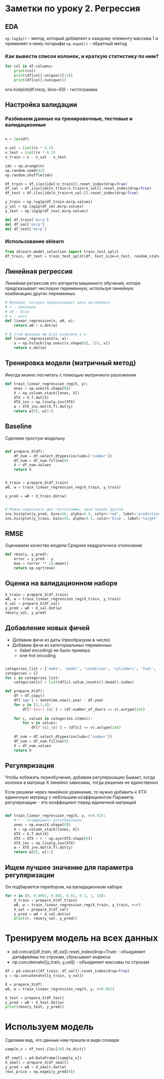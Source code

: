 # Заметки по уроку 2. Регрессия

## EDA

`np.log1p()` - метод, который добавляет к каждому элементу массива 1 и применяет к нему логарифм
`np.expm1()` - обратный метод

### Как вывести список колонок, и краткую статистику по ним?

```python
for col in df.columns:
    print(col)
    print(df[col].unique()[:5]) 
    print(df[col].nunique())
```

sns.histplot(df.msrp, bins=50) - гистограмма


## Настройка валидации

### Разбиваем данные на тренировочные, тестовые и валидационные

```python 

n = len(df)

n_val = (int)(n * 0.2)
n_test = (int)(n * 0.2)
n_train = n - n_val - n_test
```

```python
idx = np.arange(n)
np.random.seed(42)
np.random.shuffle(idx)

df_train = df.iloc[idx[:n_train]].reset_index(drop=True)
df_val = df.iloc[idx[n_train:n_train+n_val]].reset_index(drop=True)
df_test = df.iloc[idx[n_train+n_val:]].reset_index(drop=True)

y_train = np.log1p(df_train.msrp.values)
y_val = np.log1p(df_val.msrp.values)
y_test = np.log1p(df_test.msrp.values)

del df_train['msrp']
del df_val['msrp']
del df_test['msrp']
```

### Использование sklearn

```python
from sklearn.model_selection import train_test_split
df_train, df_test = train_test_split(df, test_size=n_test, random_state=42)
```

## Линейная регрессия
Линейная регрессия это алгоритм машинного обучения, которе предсказывает числовую переменную, используя линейную комбинацию других переменных.

```python
# Функция, которая предсказывает цену автомобиля
# x - признаки
# w0 - bias
# w - веса
def linear_regression(x, w0, w):
    return w0 + x.dot(w)

# В этой функции мы bias включили в w
def linear_regression2(x, w):
    x = np.hstack([np.ones((x.shape[0], 1)), x])
    return x.dot(w)
```

## Тренировка модели (матричный метод)

Иногда можно посчитать с помощью матричного разложения

```python
def train_linear_regression_reg(X, y):
    ones = np.ones(X.shape[0])
    X = np.column_stack([ones, X])
    XTX = X.T.dot(X)
    XTX_inv = np.linalg.inv(XTX)
    w = XTX_inv.dot(X.T).dot(y)
    return w[0], w[1:]
```

## Baseline

Сделаем простую модельку

```python

def prepare_X(df):
    df_num = df.select_dtypes(include=['number'])
    df_num = df_num.fillna(0)
    X = df_num.values
    return X


X_train = prepare_X(df_train)
w0, w = train_linear_regression_reg(X_train, y_train)

y_pred = w0 + X_train.dot(w)


# Можно нарисовать две гистограммы, одна поверх другой
sns.histplot(y_pred, bins=50, alpha=0.5, color='red', label='prediction')
sns.histplot(y_train, bins=50, alpha=0.5, color='blue', label='target')

```

## RMSE
Оцениваем качество модели
Среднее квадратичное отклонение

```python
def rmse(y, y_pred):
    error = y_pred - y
    mse = (error ** 2).mean()
    return np.sqrt(mse)
```

## Оценка на валидационном наборе

```python
X_train = prepare_X(df_train)
w0, w = train_linear_regression_reg(X_train, y_train)
X_val = prepare_X(df_val)
y_pred = w0 + X_val.dot(w)
rmse(y_val, y_pred)
```


## Добавление новых фичей

- Добавим фичи из даты (преобразуем в число)
- Добавим фичи из категориальных переменных 
  - (label encoding) не было примера
  - one-hot encoding


```python

categories_list = ['make', 'model', 'condition', 'cylinders', 'fuel', 'title_status', 'transmission', 'drive', 'size', 'type', 'paint_color']
categories = {}
for c in categories_list:
    categories[c] = list(df[c].value_counts().head().index)

def prepare_X(df):
    df = df.copy()
    df['age'] = datetime.now().year - df.year
    for v in [2,3,4]:
        df[f'doors_{v}'] = (df.number_of_doors == v).astype(int)
    
    for c, values in categories.items():
        for v in values:
            df[f'{c}_{v}'] = (df[c] == v).astype(int)
        
    df_num = df.select_dtypes(include=['number'])
    df_num = df_num.fillna(0)
    X = df_num.values
    return X
```

## Регуляризация

Чтобы избежать переобучения, добавим регуляризацию
Бывает, когда колонки в матрице X линейно зависимы, тогда решение не единственно

Если решаем через линейное уравнение, то нужно добавить к XTX единичную матрицу с небольшим коэффициентом
Параметр регуляризации - это коэффициент перед единичной матрицей


```python

def train_linear_regression_reg(X, y, r=0.01):
    # r - коэффициент регуляризации
    ones = np.ones(X.shape[0])
    X = np.column_stack([ones, X])
    XTX = X.T.dot(X)
    XTX = XTX + r * np.eye(XTX.shape[0])
    XTX_inv = np.linalg.inv(XTX)
    w = XTX_inv.dot(X.T).dot(y)
    return w[0], w[1:]
```

## Ищем лучшее значение для параметра регуляризации

Он подбирается перебором, на валидационном наборе

```python
for r in [0, 0.0001, 0.001, 0.01, 0.1, 1, 10]:
    X_train = prepare_X(df_train)
    w0, w = train_linear_regression_reg(X_train, y_train, r=r)
    X_val = prepare_X(df_val)
    y_pred = w0 + X_val.dot(w)
    print(r, rmse(y_val, y_pred))
``` 

# Тренируем модель на всех данных

- pd.concat([df_train, df_val]).reset_index(drop=True) - объединяет датафреймы по строкам, сбрасывает индексы
- np.concatenate([y_train, y_val]) - объединяет массивы по строкам

```python
df = pd.concat([df_train, df_val]).reset_index(drop=True) 
y = np.concatenate([y_train, y_val])

X = prepare_X(df)
w0, w = train_linear_regression_reg(X, y, r=0.001)

X_test = prepare_X(df_test)
y_pred = w0 + X_test.dot(w)
print(rmse(y_test, y_pred))
```

# Используем модель

Сделаем вид, что данные нам пришли в виде словаря

```python
sample_x = df_test.iloc[20].to_dict()

df_small = pd.DataFrame([sample_x])
X_small = prepare_X(df_small)
y_pred = w0 + X_small.dot(w)
real_price = np.expm1(y_pred[0])
```








